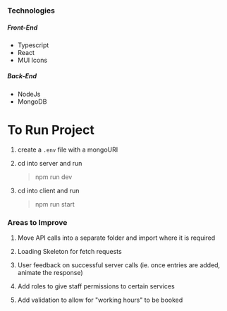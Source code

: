 ### Technologies

##### Front-End

- Typescript
- React
- MUI Icons

##### Back-End

- NodeJs
- MongoDB

# To Run Project

1. create a `.env` file with a mongoURI

2. cd into server and run

   > npm run dev

3. cd into client and run
   > npm run start

### Areas to Improve

1. Move API calls into a separate folder and import where it is required

2. Loading Skeleton for fetch requests

3. User feedback on successful server calls (ie. once entries are added, animate the response)

4. Add roles to give staff permissions to certain services

5. Add validation to allow for "working hours" to be booked
